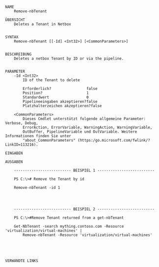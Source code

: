 ﻿```

NAME
    Remove-nbTenant
    
ÜBERSICHT
    Deletes a Tenant in Netbox
    
    
SYNTAX
    Remove-nbTenant [[-Id] <Int32>] [<CommonParameters>]
    
    
BESCHREIBUNG
    Deletes a netbox Tenant by ID or via the pipeline.
    

PARAMETER
    -Id <Int32>
        ID of the Tenant to delete
        
        Erforderlich?                false
        Position?                    1
        Standardwert                 0
        Pipelineeingaben akzeptieren?false
        Platzhalterzeichen akzeptieren?false
        
    <CommonParameters>
        Dieses Cmdlet unterstützt folgende allgemeine Parameter: Verbose, Debug,
        ErrorAction, ErrorVariable, WarningAction, WarningVariable,
        OutBuffer, PipelineVariable und OutVariable. Weitere Informationen finden Sie unter 
        "about_CommonParameters" (https:/go.microsoft.com/fwlink/?LinkID=113216). 
    
EINGABEN
    
AUSGABEN
    
    -------------------------- BEISPIEL 1 --------------------------
    
    PS C:\># Remove the Tenant by id
    
    Remove-nbTenant -id 1
    
    
    
    
    -------------------------- BEISPIEL 2 --------------------------
    
    PS C:\>#Remove Tenant returned from a get-nbTenant
    
    Get-NbTenant -search mything.contoso.com -Resource 'virtualization/virtual-machines' |
        Remove-nbTenant -Resource 'virtualization/virtual-machines'
    
    
    
    
    
VERWANDTE LINKS



```

